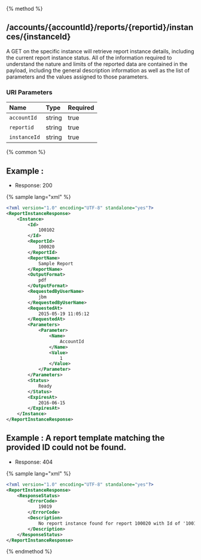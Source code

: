 {% method %}
## /accounts/{accountId}/reports/{reportid}/instances/{instanceId}

A GET on the specific instance will retrieve report instance details, including the current report instance status.  All of the information required to understand the nature and limits of the reported data are contained in the payload, including the general description information as well as the list of parameters and the values assigned to those parameters.



### URI Parameters
| Name | Type | Required |
|:-----|:-----|:---------|
| `accountId` | string | true |
| `reportid` | string | true |
| `instanceId` | string | true |






{% common %}


## Example : 

* Response: 200

{% sample lang="xml" %}

```xml
<?xml version="1.0" encoding="UTF-8" standalone="yes"?>
<ReportInstanceResponse>
    <Instance>
        <Id>
            100102
        </Id>
        <ReportId>
            100020
        </ReportId>
        <ReportName>
            Sample Report
        </ReportName>
        <OutputFormat>
            pdf
        </OutputFormat>
        <RequestedByUserName>
            jbm
        </RequestedByUserName>
        <RequestedAt>
            2015-05-19 11:05:12
        </RequestedAt>
        <Parameters>
            <Parameter>
                <Name>
                    AccountId
                </Name>
                <Value>
                    1
                </Value>
            </Parameter>
        </Parameters>
        <Status>
            Ready
        </Status>
        <ExpiresAt>
            2016-06-15
        </ExpiresAt>
    </Instance>
</ReportInstanceResponse>
```

## Example : A report template matching the provided ID could not be found.

* Response: 404

{% sample lang="xml" %}

```xml
<?xml version="1.0" encoding="UTF-8" standalone="yes"?>
<ReportInstanceResponse>
    <ResponseStatus>
        <ErrorCode>
            19019
        </ErrorCode>
        <Description>
            No report instance found for report 100020 with Id of '100103'
        </Description>
    </ResponseStatus>
</ReportInstanceResponse>
```


{% endmethod %}